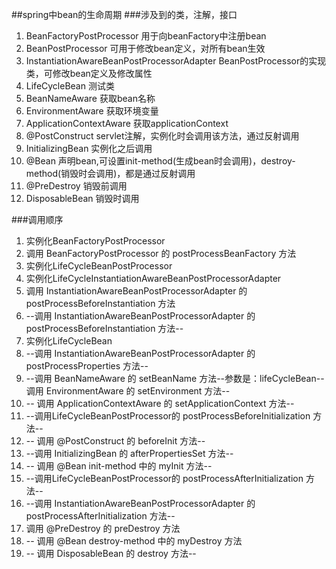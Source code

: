 ##spring中bean的生命周期
###涉及到的类，注解，接口
1. BeanFactoryPostProcessor 用于向beanFactory中注册bean
2. BeanPostProcessor 可用于修改bean定义，对所有bean生效
3. InstantiationAwareBeanPostProcessorAdapter BeanPostProcessor的实现类，可修改bean定义及修改属性
4. LifeCycleBean 测试类
5. BeanNameAware 获取bean名称
6. EnvironmentAware 获取环境变量
7. ApplicationContextAware 获取applicationContext
8. @PostConstruct servlet注解，实例化时会调用该方法，通过反射调用
9. InitializingBean 实例化之后调用
10. @Bean 声明bean,可设置init-method(生成bean时会调用)，destroy-method(销毁时会调用)，都是通过反射调用
11. @PreDestroy  销毁前调用
12. DisposableBean 销毁时调用

###调用顺序
1. 实例化BeanFactoryPostProcessor
2. 调用 BeanFactoryPostProcessor 的 postProcessBeanFactory 方法
3. 实例化LifeCycleBeanPostProcessor
4. 实例化LifeCycleInstantiationAwareBeanPostProcessorAdapter
5. 调用 InstantiationAwareBeanPostProcessorAdapter 的 postProcessBeforeInstantiation 方法
6. --调用 InstantiationAwareBeanPostProcessorAdapter 的 postProcessBeforeInstantiation 方法--
7. 实例化LifeCycleBean
8. --调用 InstantiationAwareBeanPostProcessorAdapter 的 postProcessProperties 方法--
9. --调用 BeanNameAware 的 setBeanName 方法--参数是：lifeCycleBean-- 调用 EnvironmentAware 的 setEnvironment 方法--
10. -- 调用 ApplicationContextAware 的 setApplicationContext 方法--
11. --调用LifeCycleBeanPostProcessor的 postProcessBeforeInitialization 方法--
12. -- 调用 @PostConstruct 的 beforeInit 方法--
13. --调用 InitializingBean 的 afterPropertiesSet 方法--
14. -- 调用 @Bean init-method 中的 myInit 方法--
15. --调用LifeCycleBeanPostProcessor的 postProcessAfterInitialization 方法--
16. --调用 InstantiationAwareBeanPostProcessorAdapter 的 postProcessAfterInitialization 方法--
17. 调用 @PreDestroy 的 preDestroy 方法
18. -- 调用 @Bean destroy-method 中的 myDestroy 方法
19. -- 调用 DisposableBean 的 destroy 方法--